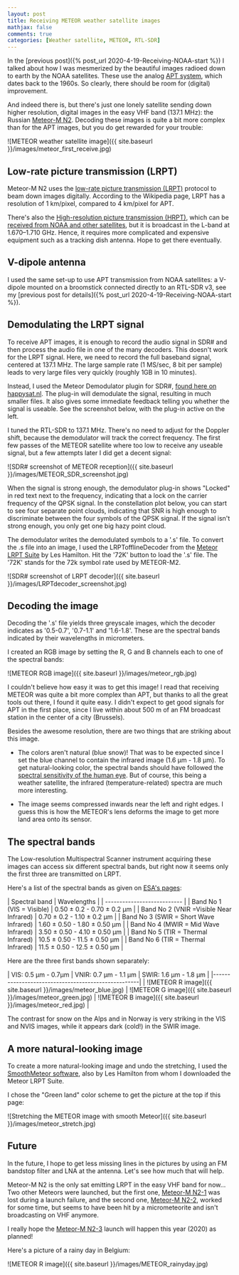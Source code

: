 ```yaml
---
layout: post
title: Receiving METEOR weather satellite images
mathjax: false
comments: true
categories: [Weather satellite, METEOR, RTL-SDR]
---
```


In the [previous post]({% post_url 2020-4-19-Receiving-NOAA-start %}) I talked about how I was mesmerized by the beautiful images radioed down to earth by the NOAA satellites. These use the analog [APT system](https://en.wikipedia.org/wiki/Automatic_picture_transmission), which dates back to the 1960s. So clearly, there should be room for (digital) improvement.

And indeed there is, but there's just one lonely satellite sending down higher resolution, digital images in the easy VHF band (137.1 MHz): the Russian [Meteor-M N2](https://directory.eoportal.org/web/eoportal/satellite-missions/m/meteor-m-2). Decoding these images is quite a bit more complex than for the APT images, but you do get rewarded for your trouble:

![METEOR weather satellite image]({{ site.baseurl }}/images/meteor_first_receive.jpg)

<!-- more -->

## Low-rate picture transmission (LRPT)

Meteor-M N2 uses the [low-rate picture transmission (LRPT)](https://en.wikipedia.org/wiki/Low-rate_picture_transmission) protocol to beam down images digitally. According to the Wikipedia page, LRPT has a resolution of 1 km/pixel, compared to 4 km/pixel for APT.

There's also the [High-resolution picture transmission (HRPT)](https://en.wikipedia.org/wiki/High-resolution_picture_transmission), which can be [received from NOAA and other satellites](https://tysonpower.de/blog/hrpt-optimizations-and-great-images), but it is broadcast in the L-band at 1.670–1.710 GHz. Hence, it requires more complicated and expensive equipment such as a tracking dish antenna. Hope to get there eventually.

## V-dipole antenna

I used the same set-up to use APT transmission from NOAA satellites: a V-dipole mounted on a broomstick connected directly to an RTL-SDR v3, see  my [previous post for details]({% post_url 2020-4-19-Receiving-NOAA-start %}).

## Demodulating the LRPT signal

To receive APT images, it is enough to record the audio signal in SDR# and then process the audio file in one of the many decoders. This doesn't work for the LRPT signal. Here, we need to record the full baseband signal, centered at 137.1 MHz. The large sample rate (1 MS/sec, 8 bit per sample) leads to very large files very quickly (roughly 1GB in 10 minutes).

Instead, I used the Meteor Demodulator plugin for SDR#, [found here on happysat.nl](http://happysat.nl/meteor_2.3.zip). The plug-in will demodulate the signal, resulting in much smaller files. It also gives some immediate feedback telling you whether the signal is useable. See the screenshot below, with the plug-in active on the left.

I tuned the RTL-SDR to 137.1 MHz. There's no need to adjust for the Doppler shift, because the demodulator will track the correct frequency. The first few passes of the METEOR satellite where too low to receive any useable signal, but a few attempts later I did get a decent signal:

![SDR# screenshot of METEOR reception]({{ site.baseurl }}/images/METEOR_SDR_screenshot.jpg)

When the signal is strong enough, the demodulator plug-in shows "Locked" in red text next to the frequency, indicating that a lock on the carrier frequency of the QPSK signal. In the constellation plot below, you can start to see four separate point clouds, indicating that SNR is high enough to discriminate between the four symbols of the QPSK signal. If the signal isn't strong enough, you only get one big hazy point cloud.

The demodulator writes the demodulated symbols to a '.s' file. To convert the .s file into an image, I used the LRPTofflineDecoder from the [Meteor LRPT Suite](https://leshamilton.co.uk/MeteorLRPTSuite.htm) by Les Hamilton. Hit the '72K' button to load the '.s' file. The '72K' stands for the 72k symbol rate used by METEOR-M2.

![SDR# screenshot of LRPT decoder]({{ site.baseurl }}/images/LRPTdecoder_screenshot.jpg)

## Decoding the image

Decoding the '.s' file yields three greyscale images, which the decoder indicates as '0.5-0.7', '0.7-1.1' and '1.6-1.8'. These are the spectral bands indicated by their  wavelengths in micrometers.

I created an RGB image by setting the R, G and B channels each to one of the spectral bands:

![METEOR RGB image]({{ site.baseurl }}/images/meteor_rgb.jpg)

I couldn't believe how easy it was to get this image! I read that receiving METEOR was quite a bit more complex than APT, but thanks to all the great tools out there, I found it quite easy. I didn't expect to get good signals for APT in the first place, since I live within about 500 m of an FM broadcast station in the center of a city (Brussels).

Besides the awesome resolution, there are two things that are striking about this image.

- The colors aren't natural (blue snow)! That was to be expected since I set the blue channel to contain the infrared image (1.6 µm - 1.8 µm). To get natural-looking color, the spectral bands should have followed the [spectral sensitivity of the human eye](https://en.wikipedia.org/wiki/CIE_1931_color_space). But of course, this being a weather satellite, the infrared (temperature-related) spectra are much more interesting.

- The image seems compressed inwards near the left and right edges. I guess this is how the METEOR's lens deforms the image to get more land area onto its sensor.

## The spectral bands

The Low-resolution Multispectral Scanner instrument acquiring these images can access six different spectral bands, but right now it seems only the first three are transmitted on LRPT.

Here's a list of the spectral bands as given on [ESA's pages](https://directory.eoportal.org/web/eoportal/satellite-missions/m/meteor-m-2):

| Spectral band | Wavelengths |
| --------------------------- |
| Band No 1 (VIS = Visible) | 0.50 ± 0.2 - 0.70 ± 0.2 µm |
| Band No 2 (VNIR =Visible Near Infrared) | 0.70 ± 0.2 - 1.10 ± 0.2 µm |
| Band No 3 (SWIR = Short Wave Infrared) | 1.60 ± 0.50 - 1.80 ± 0.50 µm |
| Band No 4 (MWIR = Mid Wave Infrared) | 3.50 ± 0.50 - 4.10 ± 0.50 µm |
| Band No 5 (TIR = Thermal Infrared) | 10.5 ± 0.50 - 11.5 ± 0.50 µm |
| Band No 6 (TIR = Thermal Infrared) | 11.5 ± 0.50 - 12.5 ± 0.50 µm |

Here are the three first bands shown separately:

| VIS: 0.5 µm - 0.7µm | VNIR: 0.7 µm - 1.1 µm | SWIR: 1.6 µm - 1.8 µm |
|----------------------------------------------------|
| ![METEOR R image]({{ site.baseurl }}/images/meteor_blue.jpg) | ![METEOR G image]({{ site.baseurl }}/images/meteor_green.jpg) | ![METEOR B image]({{ site.baseurl }}/images/meteor_red.jpg) |

The contrast for snow on the Alps and in Norway is very striking in the VIS and NVIS images, while it appears dark (cold!) in the SWIR image.

## A more natural-looking image

To create a more natural-looking image and undo the stretching, I used the [SmoothMeteor software](https://leshamilton.co.uk/meteor3m.htm), also by Les Hamilton from whom I downloaded the Meteor LRPT Suite.

I chose the "Green land" color scheme to get the picture at the top if this page:

![Stretching the METEOR image with smooth Meteor]({{ site.baseurl }}/images/meteor_stretch.jpg)

## Future

In the future, I hope to get less missing lines in the pictures by using an FM bandstop filter and LNA at the antenna. Let's see how much that will help.

Meteor-M N2 is the only sat emitting LRPT in the easy VHF band for now... Two other Meteors were launched, but the first one, [Meteor-M N2-1](https://en.wikipedia.org/wiki/Meteor-M_No.2-1) was lost during a launch failure, and the second one, [Meteor-M N2-2](https://directory.eoportal.org/web/eoportal/satellite-missions/m/meteor-m2-2), worked for some time, but seems to have been hit by a micrometeorite and isn't broadcasting on VHF anymore.

I really hope the [Meteor-M N2-3](https://www.wmo-sat.info/oscar/satellites/view/615) launch will happen this year (2020) as planned!

Here's a picture of a rainy day in Belgium:

![METEOR R image]({{ site.baseurl }}/images/METEOR_rainyday.jpg)
